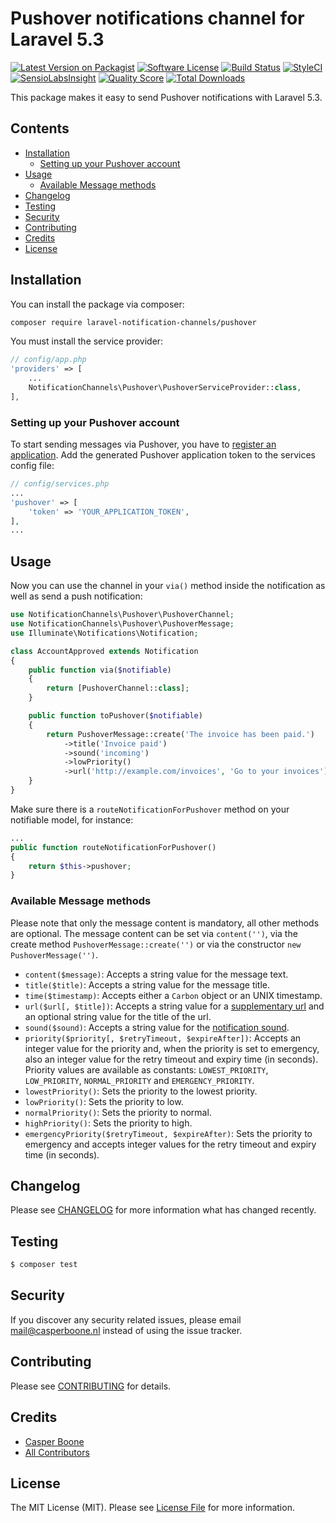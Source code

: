 # Pushover notifications channel for Laravel 5.3

[![Latest Version on Packagist](https://img.shields.io/packagist/v/laravel-notification-channels/pushover.svg?style=flat-square)](https://packagist.org/packages/laravel-notification-channels/pushover)
[![Software License](https://img.shields.io/badge/license-MIT-brightgreen.svg?style=flat-square)](LICENSE.md)
[![Build Status](https://img.shields.io/travis/laravel-notification-channels/pushover/master.svg?style=flat-square)](https://travis-ci.org/laravel-notification-channels/pushover)
[![StyleCI](https://styleci.io/repos/65543497/shield)](https://styleci.io/repos/65543497)
[![SensioLabsInsight](https://img.shields.io/sensiolabs/i/811b5272-2311-4c3b-a445-997bbab7d66d.svg?style=flat-square)](https://insight.sensiolabs.com/projects/811b5272-2311-4c3b-a445-997bbab7d66d)
[![Quality Score](https://img.shields.io/scrutinizer/g/laravel-notification-channels/pushover.svg?style=flat-square)](https://scrutinizer-ci.com/g/laravel-notification-channels/pushover)
[![Total Downloads](https://img.shields.io/packagist/dt/laravel-notification-channels/pushover.svg?style=flat-square)](https://packagist.org/packages/laravel-notification-channels/pushover)

This package makes it easy to send Pushover notifications with Laravel 5.3.

## Contents

- [Installation](#installation)
	- [Setting up your Pushover account](#setting-up-your-pushover-account)
- [Usage](#usage)
	- [Available Message methods](#available-message-methods)
- [Changelog](#changelog)
- [Testing](#testing)
- [Security](#security)
- [Contributing](#contributing)
- [Credits](#credits)
- [License](#license)

## Installation

You can install the package via composer:

``` bash
composer require laravel-notification-channels/pushover
```

You must install the service provider:

```php
// config/app.php
'providers' => [
    ...
    NotificationChannels\Pushover\PushoverServiceProvider::class,
],
```

### Setting up your Pushover account

To start sending messages via Pushover, you have to [register an application](https://pushover.net/apps/build).
Add the generated Pushover application token to the services config file:
```php
// config/services.php
...
'pushover' => [
    'token' => 'YOUR_APPLICATION_TOKEN',
],
...
```

## Usage

Now you can use the channel in your `via()` method inside the notification as well as send a push notification:

``` php
use NotificationChannels\Pushover\PushoverChannel;
use NotificationChannels\Pushover\PushoverMessage;
use Illuminate\Notifications\Notification;

class AccountApproved extends Notification
{
    public function via($notifiable)
    {
        return [PushoverChannel::class];
    }

    public function toPushover($notifiable)
    {
        return PushoverMessage::create('The invoice has been paid.')
            ->title('Invoice paid')
            ->sound('incoming')
            ->lowPriority()
            ->url('http://example.com/invoices', 'Go to your invoices');
    }
}
```

Make sure there is a `routeNotificationForPushover` method on your notifiable model, for instance:
``` php
...
public function routeNotificationForPushover()
{
    return $this->pushover;
}
```

### Available Message methods
Please note that only the message content is mandatory, all other methods are optional. The message content can be set via `content('')`, via the create method `PushoverMessage::create('')` or via the constructor `new PushoverMessage('')`.

- `content($message)`: Accepts a string value for the message text.
- `title($title)`: Accepts a string value for the message title.
- `time($timestamp)`: Accepts either a `Carbon` object or an UNIX timestamp.
- `url($url[, $title])`: Accepts a string value for a [supplementary url](https://pushover.net/api#urls) and an optional string value for the title of the url.
- `sound($sound)`: Accepts a string value for the [notification sound](https://pushover.net/api#sounds).
- `priority($priority[, $retryTimeout, $expireAfter])`: Accepts an integer value for the priority and, when the priority is set to emergency, also an integer value for the retry timeout and expiry time (in seconds). Priority values are available as constants: `LOWEST_PRIORITY`, `LOW_PRIORITY`, `NORMAL_PRIORITY` and `EMERGENCY_PRIORITY`.
- `lowestPriority()`: Sets the priority to the lowest priority.
- `lowPriority()`: Sets the priority to low.
- `normalPriority()`: Sets the priority to normal.
- `highPriority()`: Sets the priority to high.
- `emergencyPriority($retryTimeout, $expireAfter)`: Sets the priority to emergency and accepts integer values for the retry timeout and expiry time (in seconds).


## Changelog

Please see [CHANGELOG](CHANGELOG.md) for more information what has changed recently.

## Testing
    
``` bash
$ composer test
```

## Security

If you discover any security related issues, please email mail@casperboone.nl instead of using the issue tracker.

## Contributing

Please see [CONTRIBUTING](CONTRIBUTING.md) for details.

## Credits

- [Casper Boone](https://github.com/casperboone)
- [All Contributors](../../contributors)

## License

The MIT License (MIT). Please see [License File](LICENSE.md) for more information.
